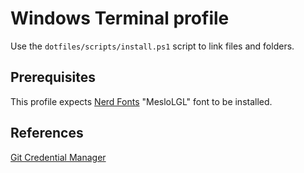 # Windows Terminal profile

Use the `dotfiles/scripts/install.ps1` script to link files and folders.

## Prerequisites

This profile expects [Nerd Fonts](https://github.com/ryanoasis/nerd-fonts) "MesloLGL" font to be installed.

## References

[Git Credential Manager](https://learn.microsoft.com/en-us/windows/wsl/tutorials/wsl-git#git-credential-manager-setup)
